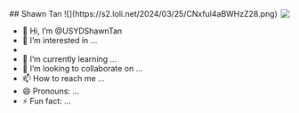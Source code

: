 <img align="right" src="https://count.getloli.com/get/@:USYDShawnTan?theme=rule34">
## Shawn Tan
![](https://s2.loli.net/2024/03/25/CNxful4aBWHzZ28.png)

- 👋 Hi, I’m @USYDShawnTan
- 👀 I’m interested in ...
- 
- 🌱 I’m currently learning ...
- 💞️ I’m looking to collaborate on ...
- 📫 How to reach me ...
- 😄 Pronouns: ...
- ⚡ Fun fact: ...
